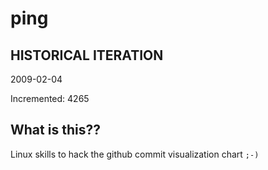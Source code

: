 # ping

## HISTORICAL ITERATION
2009-02-04

Incremented: 4265

## What is this?? 
Linux skills to hack the github commit visualization chart `;-)`
